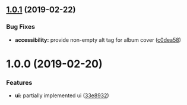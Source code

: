 ## [1.0.1](https://github.com/pathephone/pathephone-web/compare/v1.0.0...v1.0.1) (2019-02-22)


### Bug Fixes

* **accessibility:** provide non-empty alt tag for album cover ([c0dea58](https://github.com/pathephone/pathephone-web/commit/c0dea58))

# 1.0.0 (2019-02-20)


### Features

* **ui:** partially implemented ui ([33e8932](https://github.com/pathephone/pathephone-web/commit/33e8932))
